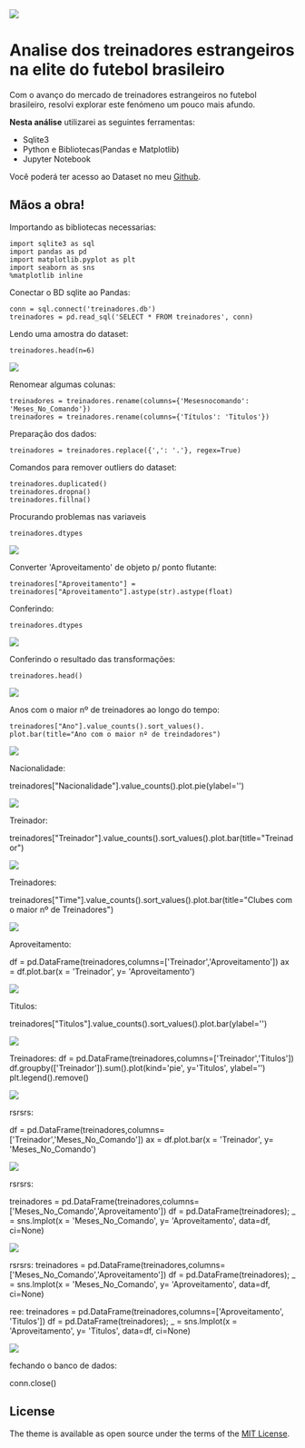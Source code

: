 <img src="assets/theme_logo.svg" class="detail_header">

# Analise dos treinadores estrangeiros na elite do futebol brasileiro

Com o avanço do mercado de treinadores estrangeiros no futebol brasileiro, resolvi explorar este fenómeno um pouco mais afundo. 

**Nesta análise** utilizarei as seguintes ferramentas:

- Sqlite3
- Python e Bibliotecas(Pandas e Matplotlib)
- Jupyter Notebook

Você poderá ter acesso ao Dataset no meu [Github](https://tareqdandachi.github.io/jekyll-shell-theme).

## Mãos a obra!

Importando as bibliotecas necessarias:

    import sqlite3 as sql
    import pandas as pd
    import matplotlib.pyplot as plt
    import seaborn as sns
    %matplotlib inline


Conectar o BD sqlite ao Pandas:

    conn = sql.connect('treinadores.db')
    treinadores = pd.read_sql('SELECT * FROM treinadores', conn)

Lendo uma amostra do dataset:

    treinadores.head(n=6)

<img src="post/body_1.png">

Renomear algumas colunas:

    treinadores = treinadores.rename(columns={'Mesesnocomando': 'Meses_No_Comando'})
    treinadores = treinadores.rename(columns={'Títulos': 'Titulos'})

Preparação dos dados:

    treinadores = treinadores.replace({',': '.'}, regex=True)

Comandos para remover outliers do dataset:

    treinadores.duplicated()
    treinadores.dropna() 
    treinadores.fillna() 

Procurando problemas nas variaveis 

    treinadores.dtypes

<img src="post/body_2.png">

Converter 'Aproveitamento' de objeto p/ ponto flutante: 

    treinadores["Aproveitamento"] = treinadores["Aproveitamento"].astype(str).astype(float)

Conferindo:

    treinadores.dtypes

<img src="post/body_3.png">

Conferindo o resultado das transformações:

    treinadores.head()

<img src="post/body_4.png">

Anos com o maior nº de treinadores ao longo do tempo:

    treinadores["Ano"].value_counts().sort_values().
    plot.bar(title="Ano com o maior nº de treindadores")

<img src="post/analise_1.png">

Nacionalidade:

  treinadores["Nacionalidade"].value_counts().plot.pie(ylabel='')

<img src="post/analise_2.png">

Treinador:
  
  treinadores["Treinador"].value_counts().sort_values().plot.bar(title="Treinador")

<img src="post/analise_3.png">

Treinadores:

 treinadores["Time"].value_counts().sort_values().plot.bar(title="Clubes com o maior nº de Treinadores")

<img src="post/analise_4.png">

Aproveitamento:

   df = pd.DataFrame(treinadores,columns=['Treinador','Aproveitamento'])
   ax = df.plot.bar(x = 'Treinador', y= 'Aproveitamento')

<img src="post/analise_5.png">

Titulos:

   treinadores["Titulos"].value_counts().sort_values().plot.bar(ylabel='')

<img src="post/analise_6.png">

Treinadores:
  df = pd.DataFrame(treinadores,columns=['Treinador','Titulos'])
  df.groupby(['Treinador']).sum().plot(kind='pie', y='Titulos', ylabel='')
  plt.legend().remove()

<img src="post/analise_7.png">

rsrsrs:

  df = pd.DataFrame(treinadores,columns=['Treinador','Meses_No_Comando'])
  ax = df.plot.bar(x = 'Treinador', y= 'Meses_No_Comando')

<img src="post/analise_8.png">

rsrsrs:

  treinadores = pd.DataFrame(treinadores,columns=['Meses_No_Comando','Aproveitamento'])
  df = pd.DataFrame(treinadores);
  _ = sns.lmplot(x = 'Meses_No_Comando', y= 'Aproveitamento', data=df, ci=None)

<img src="post/analise_9.png">

rsrsrs:
  treinadores = pd.DataFrame(treinadores,columns=['Meses_No_Comando','Aproveitamento'])
  df = pd.DataFrame(treinadores);
  _ = sns.lmplot(x = 'Meses_No_Comando', y= 'Aproveitamento', data=df, ci=None) 

ree:
 treinadores = pd.DataFrame(treinadores,columns=['Aproveitamento', 'Titulos'])
 df = pd.DataFrame(treinadores);
 _ = sns.lmplot(x = 'Aproveitamento', y= 'Titulos', data=df, ci=None)

<img src="post/analise_10.png">

fechando o banco de dados:
  
  conn.close()


## License

The theme is available as open source under the terms of the [MIT License](https://opensource.org/licenses/MIT).
